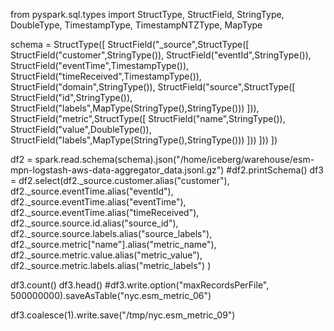 from pyspark.sql.types import StructType, StructField, StringType, DoubleType, TimestampType, TimestampNTZType, MapType

schema = StructType([
    StructField("_source",StructType([
        StructField("customer",StringType()),
        StructField("eventId",StringType()),
        StructField("eventTime",TimestampType()),
        StructField("timeReceived",TimestampType()),        
        StructField("domain",StringType()),
        StructField("source",StructType([
            StructField("id",StringType()),
            StructField("labels",MapType(StringType(),StringType()))
            ])),
        StructField("metric",StructType([
            StructField("name",StringType()),
            StructField("value",DoubleType()),
            StructField("labels",MapType(StringType(),StringType()))
            ]))
        ]))
    ])

df2 = spark.read.schema(schema).json("/home/iceberg/warehouse/esm-mpn-logstash-aws-data-aggregator_data.jsonl.gz")
#df2.printSchema()
df3 = df2.select(df2._source.customer.alias("customer"), 
           df2._source.eventTime.alias("eventId"),
           df2._source.eventTime.alias("eventTime"),           
           df2._source.eventTime.alias("timeReceived"),
           df2._source.source.id.alias("source_id"),
           df2._source.source.labels.alias("source_labels"),
           df2._source.metric["name"].alias("metric_name"),
           df2._source.metric.value.alias("metric_value"),
           df2._source.metric.labels.alias("metric_labels")
          )


df3.count()
df3.head()
#df3.write.option("maxRecordsPerFile", 500000000).saveAsTable("nyc.esm_metric_06")

df3.coalesce(1).write.save("/tmp/nyc.esm_metric_09")